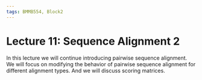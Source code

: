 ```yaml
---
tags: BMMB554, Block2
---
```


# Lecture 11: Sequence Alignment 2

In this lecture we will continue introducing pairwise sequence alignment. We will focus on modifying the behavior of pairwise sequence alignment for different alignment types. And we will discuss scoring matrices. 

